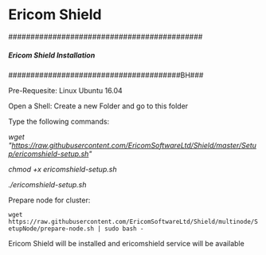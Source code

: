 # Ericom Shield
############################################
#####   Ericom Shield Installation     #####
#######################################BH###

Pre-Requesite: Linux Ubuntu 16.04

Open a Shell:
Create a new Folder and go to this folder

Type the following commands:

*wget "https://raw.githubusercontent.com/EricomSoftwareLtd/Shield/master/Setup/ericomshield-setup.sh"*

*chmod +x ericomshield-setup.sh*

*./ericomshield-setup.sh*

Prepare node for cluster:

`wget https://raw.githubusercontent.com/EricomSoftwareLtd/Shield/multinode/SetupNode/prepare-node.sh | sudo bash -`

Ericom Shield will be installed and ericomshield service will be available 
